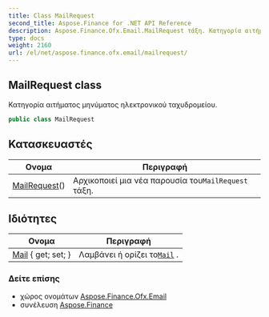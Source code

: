 ```yaml
---
title: Class MailRequest
second_title: Aspose.Finance for .NET API Reference
description: Aspose.Finance.Ofx.Email.MailRequest τάξη. Κατηγορία αιτήματος μηνύματος ηλεκτρονικού ταχυδρομείου.
type: docs
weight: 2160
url: /el/net/aspose.finance.ofx.email/mailrequest/
---
```

## MailRequest class

Κατηγορία αιτήματος μηνύματος ηλεκτρονικού ταχυδρομείου.

```csharp
public class MailRequest
```

## Κατασκευαστές

| Ονομα | Περιγραφή |
| --- | --- |
| [MailRequest](mailrequest/)() | Αρχικοποιεί μια νέα παρουσία του`MailRequest` τάξη. |

## Ιδιότητες

| Ονομα | Περιγραφή |
| --- | --- |
| [Mail](../../aspose.finance.ofx.email/mailrequest/mail/) { get; set; } | Λαμβάνει ή ορίζει το[`Mail`](./mail/) . |

### Δείτε επίσης

* χώρος ονομάτων [Aspose.Finance.Ofx.Email](../../aspose.finance.ofx.email/)
* συνέλευση [Aspose.Finance](../../)


